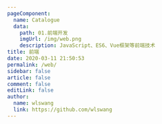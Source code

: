 ```yaml
---
pageComponent: 
  name: Catalogue
  data: 
    path: 01.前端开发
    imgUrl: /img/web.png
    description: JavaScript、ES6、Vue框架等前端技术
title: 前端
date: 2020-03-11 21:50:53
permalink: /web/
sidebar: false
article: false
comment: false
editLink: false
author: 
  name: wlswang
  link: https://github.com/wlswang
---
```

